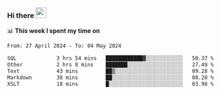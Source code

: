 ### Hi there <a href="https://www.gautamkrishnar.com/"><img src="https://media.giphy.com/media/hvRJCLFzcasrR4ia7z/giphy.gif" width="25px"></a>

📊 **This week I spent my time on**

<!--START_SECTION:waka-->

```txt
From: 27 April 2024 - To: 04 May 2024

SQL             3 hrs 54 mins   ████████████▓░░░░░░░░░░░░   50.37 %
Other           2 hrs 8 mins    ███████░░░░░░░░░░░░░░░░░░   27.49 %
Text            43 mins         ██▒░░░░░░░░░░░░░░░░░░░░░░   09.28 %
Markdown        38 mins         ██░░░░░░░░░░░░░░░░░░░░░░░   08.20 %
XSLT            18 mins         █░░░░░░░░░░░░░░░░░░░░░░░░   03.98 %
```

<!--END_SECTION:waka-->
